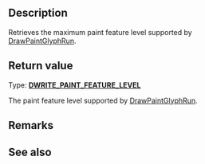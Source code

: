 ## Description

Retrieves the maximum paint feature level supported by [DrawPaintGlyphRun](https://learn.microsoft.com/windows/win32/api/d2d1_3/nf-d2d1_3-id2d1devicecontext7-drawpaintglyphrun).

## Return value

Type: **[DWRITE_PAINT_FEATURE_LEVEL](https://learn.microsoft.com/windows/windows-app-sdk/api/win32/dwrite_3/ne-dwrite_3-dwrite_paint_feature_level)**

The paint feature level supported by [DrawPaintGlyphRun](https://learn.microsoft.com/windows/win32/api/d2d1_3/nf-d2d1_3-id2d1devicecontext7-drawpaintglyphrun).

## Remarks

## See also